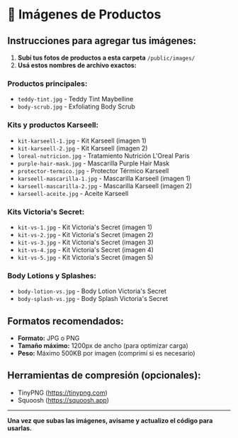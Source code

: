 # 📸 Imágenes de Productos

## Instrucciones para agregar tus imágenes:

1. **Subí tus fotos de productos a esta carpeta** `/public/images/`
2. **Usá estos nombres de archivo exactos:**

### Productos principales:
- `teddy-tint.jpg` - Teddy Tint Maybelline
- `body-scrub.jpg` - Exfoliating Body Scrub

### Kits y productos Karseell:
- `kit-karseell-1.jpg` - Kit Karseell (imagen 1)
- `kit-karseell-2.jpg` - Kit Karseell (imagen 2)
- `loreal-nutricion.jpg` - Tratamiento Nutrición L'Oreal Paris
- `purple-hair-mask.jpg` - Mascarilla Purple Hair Mask
- `protector-termico.jpg` - Protector Térmico Karseell
- `karseell-mascarilla-1.jpg` - Mascarilla Karseell (imagen 1)
- `karseell-mascarilla-2.jpg` - Mascarilla Karseell (imagen 2)
- `karseell-aceite.jpg` - Aceite Karseell

### Kits Victoria's Secret:
- `kit-vs-1.jpg` - Kit Victoria's Secret (imagen 1)
- `kit-vs-2.jpg` - Kit Victoria's Secret (imagen 2)
- `kit-vs-3.jpg` - Kit Victoria's Secret (imagen 3)
- `kit-vs-4.jpg` - Kit Victoria's Secret (imagen 4)
- `kit-vs-5.jpg` - Kit Victoria's Secret (imagen 5)

### Body Lotions y Splashes:
- `body-lotion-vs.jpg` - Body Lotion Victoria's Secret
- `body-splash-vs.jpg` - Body Splash Victoria's Secret

## Formatos recomendados:
- **Formato:** JPG o PNG
- **Tamaño máximo:** 1200px de ancho (para optimizar carga)
- **Peso:** Máximo 500KB por imagen (comprimí si es necesario)

## Herramientas de compresión (opcionales):
- TinyPNG (https://tinypng.com)
- Squoosh (https://squoosh.app)

---

**Una vez que subas las imágenes, avisame y actualizo el código para usarlas.**
